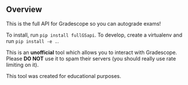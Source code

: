## Overview
This is the full API for Gradescope so you can autograde exams!

To install, run `pip install fullGSapi`. To develop, create a virtualenv and run `pip install -e .`.

This is an **unofficial** tool which allows you to interact with Gradescope. Please **DO NOT** use it to spam their servers (you should really use rate limiting on it).

This tool was created for educational purposes.